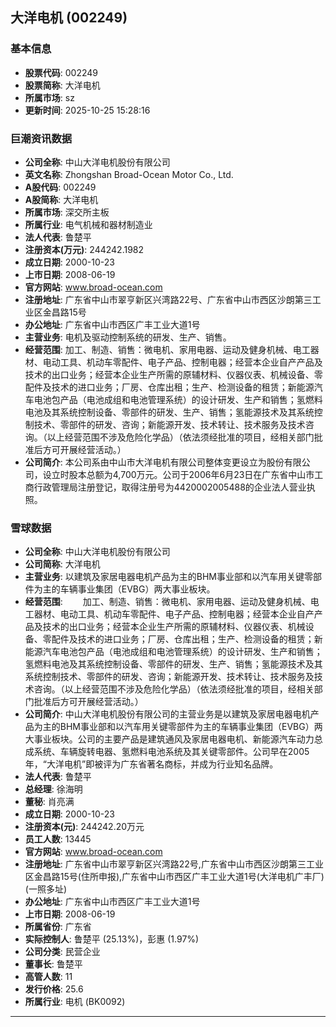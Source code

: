 ## 大洋电机 (002249)

### 基本信息

- **股票代码**: 002249
- **股票简称**: 大洋电机
- **所属市场**: sz
- **更新时间**: 2025-10-25 15:28:16

### 巨潮资讯数据

- **公司全称**: 中山大洋电机股份有限公司
- **英文名称**: Zhongshan Broad-Ocean Motor Co., Ltd.
- **A股代码**: 002249
- **A股简称**: 大洋电机
- **所属市场**: 深交所主板
- **所属行业**: 电气机械和器材制造业
- **法人代表**: 鲁楚平
- **注册资本(万元)**: 244242.1982
- **成立日期**: 2000-10-23
- **上市日期**: 2008-06-19
- **官方网站**: www.broad-ocean.com
- **注册地址**: 广东省中山市翠亨新区兴湾路22号、广东省中山市西区沙朗第三工业区金昌路15号
- **办公地址**: 广东省中山市西区广丰工业大道1号
- **主营业务**: 电机及驱动控制系统的研发、生产、销售。
- **经营范围**: 加工、制造、销售：微电机、家用电器、运动及健身机械、电工器材、电动工具、机动车零配件、电子产品、控制电器；经营本企业自产产品及技术的出口业务；经营本企业生产所需的原辅材料、仪器仪表、机械设备、零配件及技术的进口业务；厂房、仓库出租；生产、检测设备的租赁；新能源汽车电池包产品（电池成组和电池管理系统）的设计研发、生产和销售；氢燃料电池及其系统控制设备、零部件的研发、生产、销售；氢能源技术及其系统控制技术、零部件的研发、咨询；新能源开发、技术转让、技术服务及技术咨询。（以上经营范围不涉及危险化学品）（依法须经批准的项目，经相关部门批准后方可开展经营活动。）
- **公司简介**: 本公司系由中山市大洋电机有限公司整体变更设立为股份有限公司，设立时股本总额为4,700万元。公司于2006年6月23日在广东省中山市工商行政管理局注册登记，取得注册号为4420002005488的企业法人营业执照。

### 雪球数据

- **公司全称**: 中山大洋电机股份有限公司
- **公司简称**: 大洋电机
- **主营业务**: 以建筑及家居电器电机产品为主的BHM事业部和以汽车用关键零部件为主的车辆事业集团（EVBG）两大事业板块。
- **经营范围**: 　　加工、制造、销售：微电机、家用电器、运动及健身机械、电工器材、电动工具、机动车零配件、电子产品、控制电器；经营本企业自产产品及技术的出口业务；经营本企业生产所需的原辅材料、仪器仪表、机械设备、零配件及技术的进口业务；厂房、仓库出租；生产、检测设备的租赁；新能源汽车电池包产品（电池成组和电池管理系统）的设计研发、生产和销售；氢燃料电池及其系统控制设备、零部件的研发、生产、销售；氢能源技术及其系统控制技术、零部件的研发、咨询；新能源开发、技术转让、技术服务及技术咨询。（以上经营范围不涉及危险化学品）（依法须经批准的项目，经相关部门批准后方可开展经营活动。）
- **公司简介**: 中山大洋电机股份有限公司的主营业务是以建筑及家居电器电机产品为主的BHM事业部和以汽车用关键零部件为主的车辆事业集团（EVBG）两大事业板块。公司的主要产品是建筑通风及家居电器电机、新能源汽车动力总成系统、车辆旋转电器、氢燃料电池系统及其关键零部件。公司早在2005年，“大洋电机”即被评为广东省著名商标，并成为行业知名品牌。
- **法人代表**: 鲁楚平
- **总经理**: 徐海明
- **董秘**: 肖亮满
- **成立日期**: 2000-10-23
- **注册资本(元)**: 244242.20万元
- **员工人数**: 13445
- **官方网站**: www.broad-ocean.com
- **注册地址**: 广东省中山市翠亨新区兴湾路22号,广东省中山市西区沙朗第三工业区金昌路15号(住所申报),广东省中山市西区广丰工业大道1号(大洋电机广丰厂)(一照多址)
- **办公地址**: 广东省中山市西区广丰工业大道1号
- **上市日期**: 2008-06-19
- **所属省份**: 广东省
- **实际控制人**: 鲁楚平 (25.13%)，彭惠 (1.97%)
- **公司分类**: 民营企业
- **董事长**: 鲁楚平
- **高管人数**: 11
- **发行价格**: 25.6
- **所属行业**: 电机 (BK0092)

---